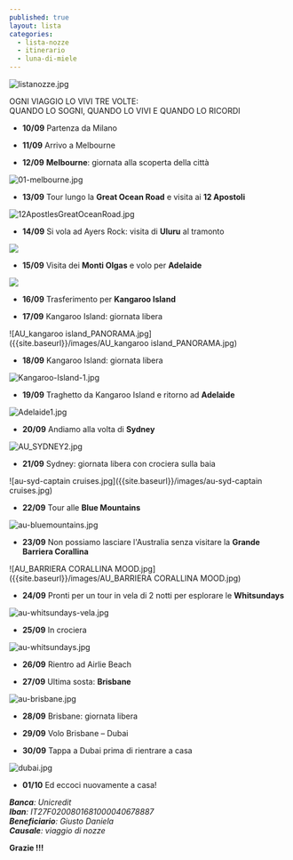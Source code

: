 ```yaml
---
published: true
layout: lista
categories:
  - lista-nozze
  - itinerario
  - luna-di-miele
---
```

![listanozze.jpg]({{site.baseurl}}/images/listanozze.jpg)

<div class="citazione">OGNI VIAGGIO LO VIVI TRE VOLTE: <br/>
QUANDO LO SOGNI, QUANDO LO VIVI E QUANDO LO RICORDI</div>



- **10/09**  	Partenza da Milano

- **11/09** 	Arrivo a Melbourne

- **12/09**	**Melbourne**: giornata alla scoperta della città

![01-melbourne.jpg]({{site.baseurl}}/images/01-melbourne.jpg)

- **13/09**	Tour lungo la **Great Ocean Road** e visita ai **12 Apostoli**

![12ApostlesGreatOceanRoad.jpg]({{site.baseurl}}/images/12ApostlesGreatOceanRoad.jpg)

- **14/09**	Si vola ad Ayers Rock: visita di **Uluru** al tramonto

![]({{site.baseurl}}/images/Uluru.jpg)

- **15/09**	Visita dei **Monti Olgas** e volo per **Adelaide**

![]({{site.baseurl}}/images/Olgas-Mountains.jpg)

- **16/09**   Trasferimento per **Kangaroo Island**

- **17/09** 	Kangaroo Island: giornata libera

![AU_kangaroo island_PANORAMA.jpg]({{site.baseurl}}/images/AU_kangaroo island_PANORAMA.jpg)

- **18/09** 	Kangaroo Island: giornata libera

![Kangaroo-Island-1.jpg]({{site.baseurl}}/images/Kangaroo-Island-1.jpg)

- **19/09**  Traghetto da Kangaroo Island e ritorno ad **Adelaide**

![Adelaide1.jpg]({{site.baseurl}}/images/Adelaide1.jpg)

- **20/09**	Andiamo alla volta di **Sydney**

![AU_SYDNEY2.jpg]({{site.baseurl}}/images/AU_SYDNEY2.jpg)

- **21/09**	Sydney: giornata libera con crociera sulla baia

![au-syd-captain cruises.jpg]({{site.baseurl}}/images/au-syd-captain cruises.jpg)

- **22/09**	Tour alle **Blue Mountains**

![au-bluemountains.jpg]({{site.baseurl}}/images/au-bluemountains.jpg)

- **23/09**	Non possiamo lasciare l'Australia senza visitare la **Grande Barriera Corallina**

![AU_BARRIERA CORALLINA MOOD.jpg]({{site.baseurl}}/images/AU_BARRIERA CORALLINA MOOD.jpg)

- **24/09** 	Pronti per un tour in vela di 2 notti per esplorare le **Whitsundays**

![au-whitsundays-vela.jpg]({{site.baseurl}}/images/au-whitsundays-vela.jpg)

- **25/09**	In crociera

![au-whitsundays.jpg]({{site.baseurl}}/images/au-whitsundays.jpg)

- **26/09** 	Rientro ad Airlie Beach
    
- **27/09**	Ultima sosta: **Brisbane**

![au-brisbane.jpg]({{site.baseurl}}/images/au-brisbane.jpg)

- **28/09**  	Brisbane: giornata libera 

- **29/09** 	Volo Brisbane – Dubai

- **30/09**   Tappa a Dubai prima di rientrare a casa

![dubai.jpg]({{site.baseurl}}/images/dubai.jpg)

- **01/10**	Ed eccoci nuovamente a casa!


<address>
  <strong>Banca</strong>: Unicredit <br/>
  <strong>Iban</strong>: IT27F0200801681000040678887<br/>
<strong>Beneficiario</strong>: Giusto Daniela<br/>
  <strong>Causale</strong>: viaggio di nozze
</address>

**Grazie !!!**
